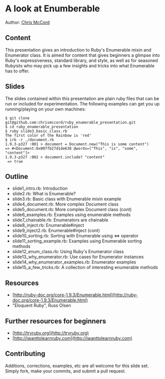 # A look at Enumberable

Author: [Chris McCord](http://github.com/chrismccord)

## Content
  
  This presentation gives an introduction to Ruby's Enumerable mixin and 
  Enumerator class. It is aimed for content that gives beginners a glimpse into 
  Ruby's expressiveness, standard library, and style, as well as for seasoned 
  Rubyists who may pick up a few insights and tricks into what Enumerable 
  has to offer.

## Slides

The slides contained within this presentation are plain ruby files that can be 
run or included for experimentation. The following examples can get you up 
running/playing on your own machines:

    $ git clone git@github.com:chrismccord/ruby_enumerable_presentation.git
    $ cd ruby_enumerable_presentation
    $ ruby slide3_basic_class.rb
    The first color of the Rainbow is 'red'
    $ irb -r ./document.rb
    1.9.3-p327 :001 > document = Document.new("This is some content")
    => #<Document:0x007fb27d1de638 @words=["This", "is", "some", "content"]> 
    1.9.3-p327 :002 > document.include? "content"
     => true 


## Outline

  - slide1_intro.rb: Introduction
  - slide2.rb: What is Enumerable?
  - slide3.rb: Basic class with Enumerable mixin example
  - slide4_document.rb: More complex Document class
  - slide5_document.rb: More complex Document class (cont)
  - slide6_examples.rb: Examples using enumerable methods
  - slide7_chainable.rb: Enumerators are chainable
  - slide8_inject.rb: Enumerable#inject
  - slide9_inject2.rb: Enumerable#inject (cont)
  - slide10_sorting.rb: Sorting with Enumerable using <=> operator
  - slide11_sorting_example.rb: Examples using Enumerable sorting methods
  - slide12_enum_class.rb: Using Ruby's Enumerator class
  - slide13_why_enumerator.rb: Use cases for Enumerator instances
  - slide14_why_enumerator_examples.rb: Enumerator examples
  - slide15_a_few_tricks.rb: A collection of interesting enumerable methods

## Resources
  - [http://ruby-doc.org/core-1.9.3/Enumerable.html](http://ruby-doc.org/core-1.9.3/Enumerable.html)
  - "Eloquent Ruby", Russ Olsen


## Further resources for beginners
  - [http://tryruby.org](http://tryruby.org)
  - [http://iwanttolearnruby.com](http://iwanttolearnruby.com)

## Contributing

  Additions, corrections, examples, etc are all welcome for this slide set.
  Simply fork, make your commits, and submit a pull request.